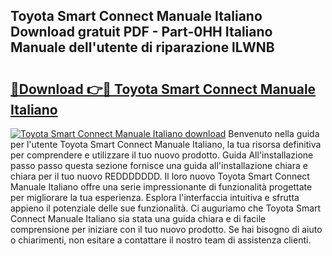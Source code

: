## Toyota Smart Connect Manuale Italiano Download gratuit PDF - Part-0HH Italiano Manuale dell'utente di riparazione lLWNB

# <h2><a href="http://dfgjqw7.blite.top/?on=Toyota+Smart+Connect+Manuale+Italiano">🔗Download 👉🔴 Toyota Smart Connect Manuale Italiano</a></h2>

[![Toyota Smart Connect Manuale Italiano download](https://i.imgur.com/lujVjoI.png)](http://dfgjqw7.blite.top/?on=Toyota+Smart+Connect+Manuale+Italiano)
Benvenuto nella guida per l'utente Toyota Smart Connect Manuale Italiano, la tua risorsa definitiva per comprendere e utilizzare il tuo nuovo prodotto. Guida All'installazione passo passo questa sezione fornisce una guida all'installazione chiara e chiara per il tuo nuovo REDDDDDDD. Il loro nuovo Toyota Smart Connect Manuale Italiano offre una serie impressionante di funzionalità progettate per migliorare la tua esperienza. Esplora l'interfaccia intuitiva e sfrutta appieno il potenziale delle sue funzionalità. Ci auguriamo che Toyota Smart Connect Manuale Italiano sia stata una guida chiara e di facile comprensione per iniziare con il tuo nuovo prodotto. Se hai bisogno di aiuto o chiarimenti, non esitare a contattare il nostro team di assistenza clienti.
